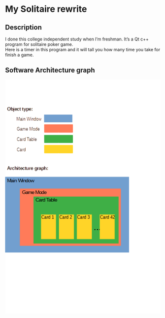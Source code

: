 # My Solitaire rewrite
## Description

I done this college independent study when I’m freshman. It’s a Qt c++ program for solitaire poker game.</br>
Here is a timer in this program and it will tall you how many time you take for finish a game.

## Software Architecture graph

<img src="./Readme_graph1.png" data-canonical-src="./object_type_1.png" width="700" height="760" />


